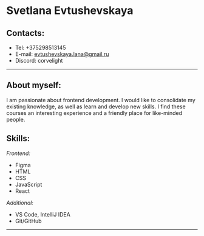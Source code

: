 # Svetlana Evtushevskaya

## Contacts:

- Tel: +375298513145
- E-mail: [evtushevskaya.lana@gmail.ru](mailto:evtushevskaya.lana@gmail.ru)
- Discord: corvelight

---

## About myself:

I am passionate about frontend development. I would like to consolidate my existing knowledge, as well as learn and develop new skills. I find these courses an interesting experience and a friendly place for like-minded people.

## Skills:

_Frontend:_

- Figma
- HTML
- CSS
- JavaScript
- React

_Additional:_

- VS Code, IntelliJ IDEA
- Git/GitHub

---
